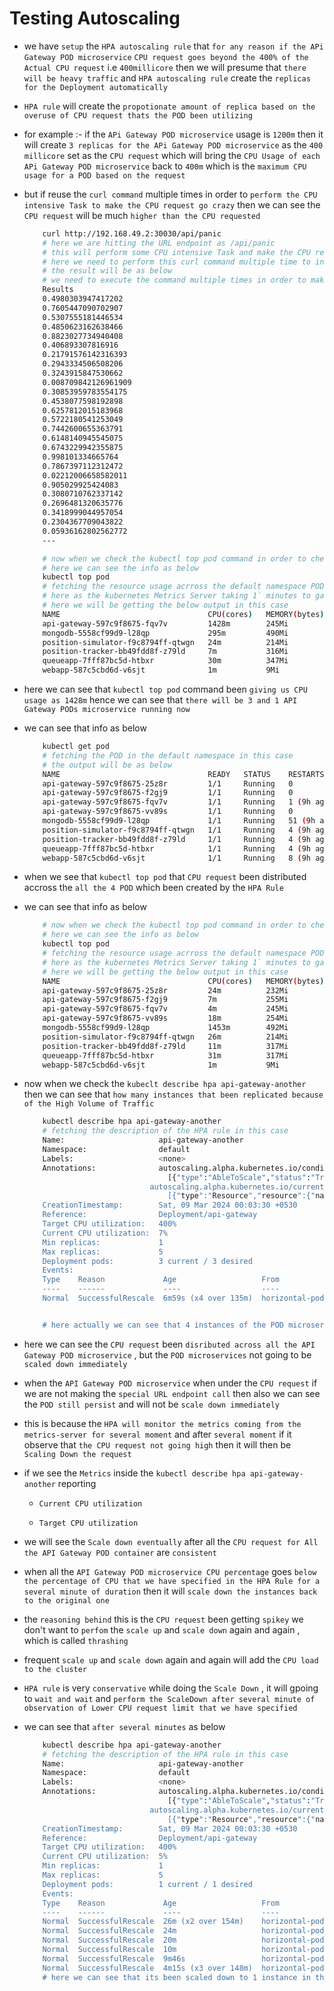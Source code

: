 # Testing Autoscaling

- we have `setup` the `HPA autoscaling rule` that `for any reason if the APi Gateway POD microservice` `CPU request goes beyond the 400% of the Actual CPU request` i.e `400millicore` then we will presume that `there will be heavy traffic` and `HPA autoscaling rule` create the `replicas for the Deployment automatically`

- `HPA rule` will create the `propotionate amount of replica based on the overuse of CPU request thats the POD been utilizing`

- for example :- if the `APi Gateway POD microservice` usage is `1200m` then it will create `3 replicas for the APi Gateway POD microservice` as the `400 millicore` set as the `CPU request` which will bring the `CPU Usage of each APi Gateway POD microservice` back to `400m` which is the `maximum CPU usage for a POD based on the request`

- but if reuse the `curl command` multiple times in order to `perform the CPU intensive Task to make the CPU request go crazy` then we can see the `CPU request` will be much `higher than the CPU requested`

    ```bash
        curl http://192.168.49.2:30030/api/panic
        # here we are hitting the URL endpoint as /api/panic
        # this will perform some CPU intensive Task and make the CPU request go crazy
        # here we need to perform this curl command multiple time to increase the CPU request Usage
        # the result will be as below 
        # we need to execute the command multiple times in order to make the CPU request go crazy
        Results
        0.4980303947417202
        0.7605447090702907
        0.5307555181446534
        0.4850623162638466
        0.8823027734940408
        0.406893307816916
        0.21791576142316393
        0.2943334506508206
        0.3243915847530662
        0.008709842126961909
        0.30853959783554175
        0.4538077598192898
        0.6257812015183968
        0.5722180541253049
        0.7442600655363791
        0.6148140945545075
        0.6743229942355875
        0.998101334665764
        0.7867397112312472
        0.02212006658582011
        0.905029925424083
        0.3080710762337142
        0.2696481320635776
        0.3418999044957054
        0.2304367709043822
        0.05936162802562772
        ---

        # now when we check the kubectl top pod command in order to check the CPU and Memory Usage
        # here we can see the info as below 
        kubectl top pod
        # fetching the resource usage acrross the default namespace POD in this case
        # here as the kubernetes Metrics Server taking 1` minutes to gather the metrics we will wait for a Minute as the default sampling value to see the higher value
        # here we will be getting the below output in this case
        NAME                                 CPU(cores)   MEMORY(bytes)   
        api-gateway-597c9f8675-fqv7v         1428m        245Mi           
        mongodb-5558cf99d9-l28qp             295m         490Mi           
        position-simulator-f9c8794ff-qtwgn   24m          214Mi           
        position-tracker-bb49fdd8f-z79ld     7m           316Mi           
        queueapp-7fff87bc5d-htbxr            30m          347Mi           
        webapp-587c5cbd6d-v6sjt              1m           9Mi 

    ```

- here we can see that `kubectl top pod` command been `giving us CPU usage as 1428m` hence we can see that `there will be 3 and 1 API Gateway PODs microservice running now`

- we can see that info as below 

    ```bash
        kubectl get pod
        # fetching the POD in the default namespace in this case
        # the output will be as below 
        NAME                                 READY   STATUS    RESTARTS      AGE
        api-gateway-597c9f8675-25z8r         1/1     Running   0             5s
        api-gateway-597c9f8675-f2gj9         1/1     Running   0             2m5s
        api-gateway-597c9f8675-fqv7v         1/1     Running   1 (9h ago)    9h
        api-gateway-597c9f8675-vv89s         1/1     Running   0             5s
        mongodb-5558cf99d9-l28qp             1/1     Running   51 (9h ago)   2d2h
        position-simulator-f9c8794ff-qtwgn   1/1     Running   4 (9h ago)    2d15h
        position-tracker-bb49fdd8f-z79ld     1/1     Running   4 (9h ago)    2d16h
        queueapp-7fff87bc5d-htbxr            1/1     Running   4 (9h ago)    2d16h
        webapp-587c5cbd6d-v6sjt              1/1     Running   8 (9h ago)    2d2h

    ```

- when we see that `kubectl top pod` that `CPU request` been distributed accross the `all the 4 POD` which been created by the `HPA Rule`

- we can see that info as below 

    ```bash
        # now when we check the kubectl top pod command in order to check the CPU and Memory Usage
        # here we can see the info as below 
        kubectl top pod
        # fetching the resource usage acrross the default namespace POD in this case
        # here as the kubernetes Metrics Server taking 1` minutes to gather the metrics we will wait for a Minute as the default sampling value to see the higher value
        # here we will be getting the below output in this case
        NAME                                 CPU(cores)   MEMORY(bytes)   
        api-gateway-597c9f8675-25z8r         24m          232Mi           
        api-gateway-597c9f8675-f2gj9         7m           255Mi           
        api-gateway-597c9f8675-fqv7v         4m           245Mi           
        api-gateway-597c9f8675-vv89s         18m          254Mi           
        mongodb-5558cf99d9-l28qp             1453m        492Mi           
        position-simulator-f9c8794ff-qtwgn   26m          214Mi           
        position-tracker-bb49fdd8f-z79ld     11m          317Mi           
        queueapp-7fff87bc5d-htbxr            31m          317Mi           
        webapp-587c5cbd6d-v6sjt              1m           9Mi 

    ```

- now when we check the `kubeclt describe hpa api-gateway-another` then we can see that `how many instances that been replicated because of the High Volume of Traffic`

    ```bash
        kubectl describe hpa api-gateway-another
        # fetching the description of the HPA rule in this case
        Name:                     api-gateway-another
        Namespace:                default
        Labels:                   <none>
        Annotations:              autoscaling.alpha.kubernetes.io/conditions:
                                    [{"type":"AbleToScale","status":"True","lastTransitionTime":"2024-03-08T18:33:45Z","reason":"ScaleDownStabilized","message":"recent recomm...
                                autoscaling.alpha.kubernetes.io/current-metrics:
                                    [{"type":"Resource","resource":{"name":"cpu","currentAverageUtilization":7,"currentAverageValue":"7m"}}]
        CreationTimestamp:        Sat, 09 Mar 2024 00:03:30 +0530
        Reference:                Deployment/api-gateway
        Target CPU utilization:   400%
        Current CPU utilization:  7%
        Min replicas:             1
        Max replicas:             5
        Deployment pods:          3 current / 3 desired
        Events:
        Type    Reason             Age                   From                       Message
        ----    ------             ----                  ----                       -------
        Normal  SuccessfulRescale  6m59s (x4 over 135m)  horizontal-pod-autoscaler  New size: 4; reason: cpu resource utilization (percentage of request) above target


        # here actually we can see that 4 instances of the POD microservice including the number of request we can see in here

    ```

- here we can see the `CPU request` been `disributed across all the API Gateway POD microservice` , but the `POD microservices` not going to be `scaled down immediately`

- when the `API Gateway POD microservice` when under the `CPU request`  if we are not making the `special URL endpoint call` then also we can see the `POD still persist` and will not be `scale down immediately`

- this is because the `HPA will monitor the metrics coming from the metrics-server for several moment` and after `several moment` if it observe that `the CPU request not going high` then it will then be `Scaling Down the request`

- if we see the `Metrics` inside the `kubectl describe hpa api-gateway-another` reporting 
  
  - `Current CPU utilization`
  
  - `Target CPU utilization` 

- we will see the `Scale down eventually` after all the `CPU request for All the API Gateway POD container` are `consistent`

- when all the `API Gateway POD microservice CPU percentage` goes `below the percentage of CPU that we have specified in the HPA Rule for a several minute of duration` then it will `scale down the instances back to the original one`

- the `reasoning behind` this is the `CPU request` been getting `spikey` we don't want to `perfom` the `scale up` and `scale down` again and again , which is called `thrashing`

- frequent `scale up` and `scale down` again and again will add the `CPU load to the cluster`

- `HPA rule` is very `conservative` while doing the `Scale Down` , it will gpoing to `wait and wait` and `perform the ScaleDown after several minute of observation of Lower CPU request limit that we have specified` 

- we can see that `after several minutes` as below 

    ```bash
        kubectl describe hpa api-gateway-another
        # fetching the description of the HPA rule in this case
        Name:                     api-gateway-another
        Namespace:                default
        Labels:                   <none>
        Annotations:              autoscaling.alpha.kubernetes.io/conditions:
                                    [{"type":"AbleToScale","status":"True","lastTransitionTime":"2024-03-08T18:33:45Z","reason":"ReadyForNewScale","message":"recommended size...
                                autoscaling.alpha.kubernetes.io/current-metrics:
                                    [{"type":"Resource","resource":{"name":"cpu","currentAverageUtilization":5,"currentAverageValue":"5m"}}]
        CreationTimestamp:        Sat, 09 Mar 2024 00:03:30 +0530
        Reference:                Deployment/api-gateway
        Target CPU utilization:   400%
        Current CPU utilization:  5%
        Min replicas:             1
        Max replicas:             5
        Deployment pods:          1 current / 1 desired
        Events:
        Type    Reason             Age                   From                       Message
        ----    ------             ----                  ----                       -------
        Normal  SuccessfulRescale  26m (x2 over 154m)    horizontal-pod-autoscaler  New size: 2; reason: cpu resource utilization (percentage of request) above target
        Normal  SuccessfulRescale  24m                   horizontal-pod-autoscaler  New size: 4; reason: All metrics below target
        Normal  SuccessfulRescale  20m                   horizontal-pod-autoscaler  New size: 3; reason: All metrics below target
        Normal  SuccessfulRescale  10m                   horizontal-pod-autoscaler  New size: 4; reason: cpu resource utilization (percentage of request) above target
        Normal  SuccessfulRescale  9m46s                 horizontal-pod-autoscaler  New size: 5; reason: cpu resource utilization (percentage of request) above target
        Normal  SuccessfulRescale  4m15s (x3 over 148m)  horizontal-pod-autoscaler  New size: 1; reason: All metrics below target
        # here we can see that its been scaled down to 1 instance in this case


    ```

